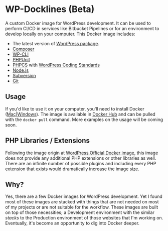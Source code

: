 # WP-Docklines (Beta)

A custom Docker image for WordPress development. It can be used to perform CI/CD in services like Bitbucket Pipelines or for an environment to develop locally on your computer. This Docker image includes:
- The latest version of [WordPress package](https://wordpress.org/download/).
- [Composer](https://getcomposer.org/)
- [WP-CLI](http://wp-cli.org/)
- [PHPUnit](https://phpunit.de/)
- [PHPCS](https://github.com/squizlabs/PHP_CodeSniffer) with [WordPress Coding Standards](https://github.com/WordPress-Coding-Standards/WordPress-Coding-Standards)
- [Node.js](https://nodejs.org/en/)
- [Subversion](https://subversion.apache.org/)
- [Git](https://git-scm.com/)

## Usage
If you'd like to use it on your computer, you'll need to install Docker ([Mac](https://www.docker.com/docker-mac)|[Windows](https://www.docker.com/docker-windows)). The image is available in [Docker Hub](https://hub.docker.com/) and can be pulled with the `docker pull` command. More examples on the usage will be coming soon.

## PHP Libraries / Extensions
Following the image origin at [WordPress Official Docker image](https://hub.docker.com/_/wordpress/), this image does not provide any additional PHP extensions or other libraries as well. There are an infinite number of possible plugins and including every PHP extension that exists would dramatically increase the image size.

## Why?
Yes, there are a few Docker images for WordPress development. Yet I found most of these images are stacked with things that are not needed on most of my projects or are not suitable for the workflow. These images are built on top of those necessities; a Development environment with the similar _stacks_ to the Production environment of those websites that I'm working on. Eventually, it's become an opportunity to dig into Docker deeper.
